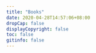 ```yaml
---
title: "Books"
date: 2020-04-28T14:57:06+08:00
dropCap: false
displayCopyright: false
toc: false
gitinfo: false
---
```


